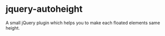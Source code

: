jquery-autoheight
=================

A small jQuery plugin which helps you to make each floated elements same height.